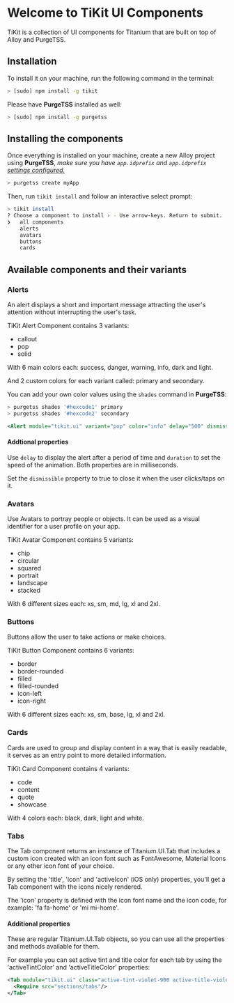 # Welcome to TiKit UI Components
TiKit is a collection of UI components for Titanium that are built on top of Alloy and PurgeTSS.

## Installation
To install it on your machine, run the following command in the terminal:

```bash
> [sudo] npm install -g tikit
```

Please have **PurgeTSS** installed as well:

```bash
> [sudo] npm install -g purgetss
```

## Installing the components
Once everything is installed on your machine, create a new Alloy project using **PurgeTSS**, *make sure you have `app.idprefix` and `app.idprefix` [settings configured.](https://purgetss.com/docs/commands#requirments)*

```bash
> purgetss create myApp
```

Then, run `tikit install` and follow an interactive select prompt:

```bash
> tikit install
? Choose a component to install › - Use arrow-keys. Return to submit.
❯   all components
    alerts
    avatars
    buttons
    cards
```

## Available components and their variants

### Alerts
An alert displays a short and important message attracting the user's attention without interrupting the user's task.

TiKit Alert Component contains 3 variants:
- callout
- pop
- solid

With 6 main colors each: success, danger, warning, info, dark and light.

And 2 custom colors for each variant called: primary and secondary.

You can add your own color values using the `shades` command in **PurgeTSS**:

```bash
> purgetss shades '#hexcode1' primary
> purgetss shades '#hexcode2' secondary
```

```xml
<Alert module="tikit.ui" variant="pop" color="info" delay="500" dismissible="true" title="Dismissible Alert" text="Lorem ipsum dolor sit..."/>
```

#### Addtional properties
Use `delay` to display the alert after a period of time and `duration` to set the speed of the animation. Both properties are in milliseconds.

Set the `dismissible` property to true to close it when the user clicks/taps on it.

### Avatars
Use Avatars to portray people or objects. It can be used as a visual identifier for a user profile on your app.

TiKit Avatar Component contains 5 variants:
- chip
- circular
- squared
- portrait
- landscape
- stacked

With 6 different sizes each: xs, sm, md, lg, xl and 2xl.

### Buttons
Buttons allow the user to take actions or make choices.

TiKit Button Component contains 6 variants:
- border
- border-rounded
- filled
- filled-rounded
- icon-left
- icon-right

With 6 different sizes each: xs, sm, base, lg, xl and 2xl.

### Cards
Cards are used to group and display content in a way that is easily readable, it serves as an entry point to more detailed information.

TiKit Card Component contains 4 variants:
- code
- content
- quote
- showcase

With 4 colors each: black, dark, light and white.

### Tabs
The Tab component returns an instance of Titanium.UI.Tab that includes a custom icon created with an icon font such as FontAwesome, Material Icons or any other icon font of your choice.

By setting the 'title', 'icon' and 'activeIcon' (iOS only) properties, you'll get a Tab component with the icons nicely rendered.

The 'icon' property is defined with the icon font name and the icon code, for example: 'fa fa-home' or 'mi mi-home'.

#### Additional properties
These are regular Titanium.UI.Tab objects, so you can use all the properties and methods available for them.

For example you can set active tint and title color for each tab by using the 'activeTintColor' and 'activeTitleColor' properties:

```xml
<Tab module="tikit.ui" class="active-tint-violet-900 active-title-violet-900" title="Tabs" icon="mio mi-security_update_good text-3xl" activeIcon="mit mi-security_update_good text-3xl">
  <Require src="sections/tabs"/>
</Tab>
```
